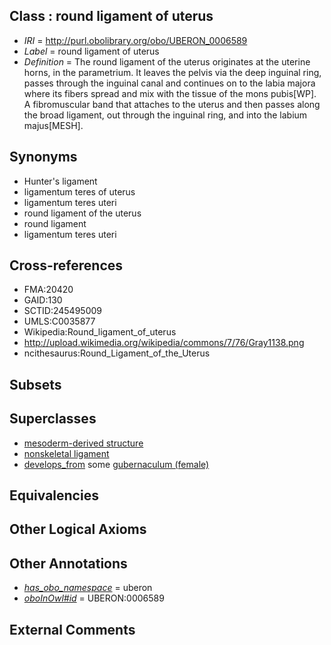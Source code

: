 
## Class : round ligament of uterus

 * *IRI* = http://purl.obolibrary.org/obo/UBERON_0006589
 * *Label* = round ligament of uterus
 * *Definition* = The round ligament of the uterus originates at the uterine horns, in the parametrium. It leaves the pelvis via the deep inguinal ring, passes through the inguinal canal and continues on to the labia majora where its fibers spread and mix with the tissue of the mons pubis[WP]. A fibromuscular band that attaches to the uterus and then passes along the broad ligament, out through the inguinal ring, and into the labium majus[MESH].

## Synonyms

 * Hunter's ligament
 * ligamentum teres of uterus
 * ligamentum teres uteri
 * round ligament of the uterus
 * round ligament
 * ligamentum teres uteri

## Cross-references

 * FMA:20420
 * GAID:130
 * SCTID:245495009
 * UMLS:C0035877
 * Wikipedia:Round_ligament_of_uterus
 * http://upload.wikimedia.org/wikipedia/commons/7/76/Gray1138.png
 * ncithesaurus:Round_Ligament_of_the_Uterus

## Subsets


## Superclasses

 * [mesoderm-derived structure](../../UBERON/20/UBERON_0004120.md)
 * [nonskeletal ligament](../../UBERON/45/UBERON_0008845.md)
 * [develops_from](../../RO/02/RO_0002202.md) some [gubernaculum (female)](../../UBERON/44/UBERON_0008844.md)

## Equivalencies


## Other Logical Axioms


## Other Annotations

 * *[has_obo_namespace](../../ce/oboInOwl#hasOBONamespace.md)* = uberon
 * *[oboInOwl#id](../../id/oboInOwl#id.md)* = UBERON:0006589

## External Comments

